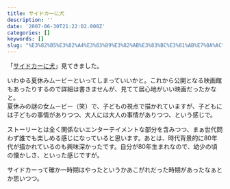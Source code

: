 ```yaml
---
title: サイドカーに犬
description: ''
date: '2007-06-30T21:22:02.000Z'
categories: []
keywords: []
slug: "%E3%82%B5%E3%82%A4%E3%83%89%E3%82%AB%E3%83%BC%E3%81%AB%E7%8A%AC"
---
```

「[サイドカーに犬](http://sidecar-movie.jp/)」見てきました。

いわゆる夏休みムービーといってしまっていいかと。これから公開となる映画館もあったりするので詳細は書きませんが、見てて居心地がいい映画だったかなと。  
夏休みの謎の女ムービー（笑）で、子どもの視点で描かれていますが、子どもには子どもの事情がありつつ、大人には大人の事情がありつつ、という感じで。

ストーリーとは全く関係ないエンターテイメントな部分を含みつつ、まぁ世代問わず誰でも楽しめる感じになっていると思います。あとは、時代背景的に80年代が描かれているのも興味深かったです。自分が80年生まれなので、幼少の頃の懐かしさ、といった感じですが。

サイドカーって確か一時期はやったというかあこがれだった時期があったなぁとか思いつつ。